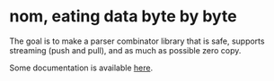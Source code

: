 # nom, eating data byte by byte

The goal is to make a parser combinator library that is safe, supports streaming (push and pull), and as much as possible zero copy.

Some documentation is available [here](http://rust.unhandledexpression.com/nom/).
